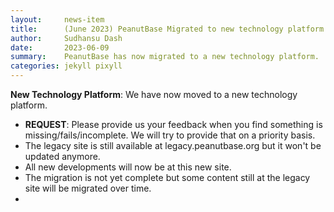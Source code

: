 ```yaml
---
layout:     news-item
title:      (June 2023) PeanutBase Migrated to new technology platform.
author:     Sudhansu Dash
date:       2023-06-09
summary:    PeanutBase has now migrated to a new technology platform.
categories: jekyll pixyll
---
```


**New Technology Platform**: We have now moved to a new technology platform.
+ **REQUEST**: Please provide us your feedback when you find something is missing/fails/incomplete. We will try to provide that on a priority basis.  
+ The legacy site is still available at legacy.peanutbase.org but it won't be updated anymore.
+ All new developments will now be at this new site.
+ The migration is not yet complete but some content still at the legacy site will be migrated over time.
+ 


